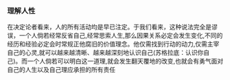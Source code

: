 ### 理解人性

在决定论者看来，人的所有活动均是早已注定。于我们看来，这种说法完全是谬误，一个人倘若经常反省自己,经常思索人生,那么因果关系必定会发生变化,不同的经历和经验必定会时常规正他腐旧的价值理念。他仅需找到行动的动力,仅需主宰自己的心灵,就可以越来越清晰、越来越深刻地认识自己(苏格拉底：认识你自己)。而一个人倘若可以明白这一道理,就会发生翻天覆地的改变,也就会有勇气面对自己的人生以及自己理应承担的所有责任
